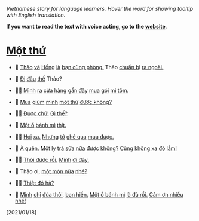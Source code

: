 _Vietnamese story for language learners. Hover the word for showing
tooltip with English translation._

__If you want to read the text with voice acting, go to the [website](https://vietblog.ocmoxa.com/pages/one-thing.html)__.


#  [Một thứ](a "One thing")

- 📖 [Thảo](a "Name of a person") [và](a "and") [Hồng](a "name of a person") [là](a "are") [bạn cùng phòng.](a "roomates") Thảo [chuẩn bị](a "prepare") [ra ngoài.](a "go out")

- 👧  [Đi](a "Go") [đâu](a "where") [thế](a "[used to ask about something happening at the moment]") Thảo?

- 👱‍♀️  [Mình](a "I") [ra](a "go out") [cửa hàng](a "go to the store") [gần đây](a "near here") [mua](a "buy") [gói](a "a pack") [mì tôm.](a "instant noodle")

- 👧  [Mua](a "Buy") [giùm](a "help") [mình](a "me") [một thứ](a "one thing") [được không?](a "can you?")

- 👱‍♀️  [Được chứ!](a "Good") [Gì thế?](a "what is this?")

- 👧  [Một ổ](a "a loaf") [bánh mì](a "bread") [thịt.](a "meat")

- 👱‍♀️  [Hơi](a "a litle") [xa.](a "far") [Nhưng](a "But") [tớ](a "I") [ghé qua](a "come over") [mua được.](a "to buy")

- 👧  [À quên.](a "Oh, forgot") [Một ly](a "a cup") [trà sữa](a "milk tea") [nữa](a "another") [được không?](a "ok?") [Cũng không xa](a "not far") [đó](a "there") [lắm!](a "very")

- 👱‍♀️  [Thôi được rồi.](a "Alright!") [Mình](a "I") [đi đây.](a "am going")

- 👧  Thảo ơi, [một món nữa](a "another thing") [nhé?](a "ok?")

- 👱‍♀️  [Thiệt đó hả?](a "Seriously?")

- 👧  [Mình](a "I&#39;m") [chỉ](a "just") [đùa thôi](a "kidding"), [bạn hiền.](a "my friend") [Một ổ bánh mì](a "a loaf of bread") [là đủ rồi.](a "is enough") [Cảm ơn nhiều nhé!](a "thanks so much")



[2021/01/18]
